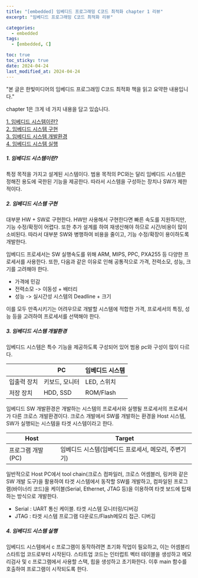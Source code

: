 ```yaml
---
title: "[embedded] 임베디드 프로그래밍 C코드 최적화 chapter 1 리뷰"
excerpt: "임베디드 프로그래밍 C코드 최적화 리뷰"

categories: 
  - embedded
tags:
  - [embedded, C]

toc: true
toc_sticky: true
date: 2024-04-24
last_modified_at: 2024-04-24
---
```


"본 글은 한빛미디어의 임베디드 프로그래밍 C코드 최적화 책을 읽고 요약한 내용입니다."

chapter 1은 크게 네 가지 내용을 담고 있습니다.

[1. 임베디드 시스템이란?](#1-임베디드-시스템이란)  
[2. 임베디드 시스템 구현](#2-임베디드-시스템-구현)  
[3. 임베디드 시스템 개발환경](#3-임베디드-시스템-개발환경)  
[4. 임베디드 시스템 실행](#4-임베디드-시스템-실행)  

##### 1. 임베디드 시스템이란?

특정 목적을 가지고 설계된 시스템이다. 범용 목적의 PC와는 달리 임베디드 시스템은 정해진 용도에 국한된 기능을 제공한다. 따라서 시스템을 구성하는 장치나 SW가 제한적이다.

##### 2. 임베디드 시스템 구현

대부분 HW + SW로 구현한다. HW만 사용해서 구현한다면 빠른 속도를 지원하지만, 기능 수정/확정이 어렵다. 또한 추가 설계를 하여 재생산해야 하므로 시간/비용이 많이 소비된다. 따라서 대부분 SW와 병행하여 비용을 줄이고, 기능 수정/확장이 용이하도록 개발한다.

임베디드 프로세서는 SW 실행속도를 위해 ARM, MIPS, PPC, PXA255 등 다양한 프로세서를 사용한다. 또한, 다음과 같은 이유로 인해 공통적으로 가격, 전력소모, 성능, 크기를 고려해야 한다. 

* 가격에 민감
* 전력소모 -> 이동성 + 배터리
* 성능 -> 실시간성 시스템의 Deadline + 크기 

이를 모두 만족시키기는 어려우므로 개발할 시스템에 적합한 가격, 프로세서의 특징, 성능 등을 고려하여 프로세서를 선택해야 한다.

##### 3. 임베디드 시스템 개발환경

임베디드 시스템은 특수 기능을 제공하도록 구성되어 있어 범용 pc와 구성이 많이 다르다.

||PC|임베디드 시스템|
|------|---|---|
|입출력 장치|키보드, 모니터|LED, 스위치|
|저장 장치|HDD, SSD|ROM/Flash|

임베디드 SW 개발환경은 개발하는 시스템의 프로세서와 실행될 프로세서의 프로세서가 다른 크로스 개발환경이다. 크로스 개발에서 SW를 개발하는 환경을 Host 시스템, SW가 실행되는 시스템을 타겟 시스템이라고 한다. 

|Host|Target|
|---|---|
|프로그램 개발(PC)|임베디드 시스템(임베디드 프로세서, 메모리, 주변기기)|

일반적으로 Host PC에서 tool chain(크로스 컴파일러, 크로스 어셈블러, 링커와 같은 SW 개발 도구)을 활용하여 타겟 시스템에서 동작할 SW를 개발하고, 컴파일된 프로그램(바이너리 코드)을 케이블(Serial, Ethernet, JTAG 등)을 이용하여 타겟 보드에 탑재하는 방식으로 개발한다.

* Serial : UART 통신 케이블. 타겟 시스템 모니터링/디버깅 
* JTAG : 타겟 시스템 프로그램 다운로드/Flash메모리 접근. 디버깅

##### 4. 임베디드 시스템 실행

임베디드 시스템에서 c 프로그램이 동작하려면 초기화 작업이 필요하고, 이는 어셈블리 스타트업 코드로부터 시작된다. 스타트업 코드는 인터럽트 벡터 테이블을 생성하고 메모리검사 및 c 프로그램에서 사용할 스택, 힙을 생성하고 초기화한다. 이후 main 함수를 호출하여 프로그램이 시작되도록 한다. 